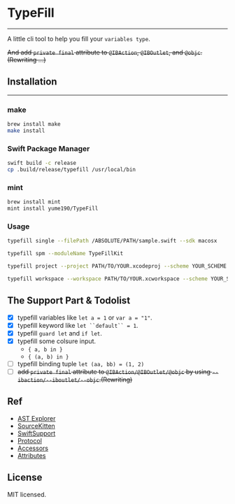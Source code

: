 # TypeFill

----

A little cli tool to help you fill your `variables type`.

~~And add `private final` attribute to `@IBAction`, `@IBOutlet`, and `@objc`.(Rewriting ...)~~

## Installation

---

### make

``` sh
brew install make
make install
```

### Swift Package Manager

``` sh
swift build -c release
cp .build/release/typefill /usr/local/bin
```

### mint

``` sh
brew install mint
mint install yume190/TypeFill
```

### Usage

``` sh
typefill single --filePath /ABSOLUTE/PATH/sample.swift --sdk macosx

typefill spm --moduleName TypeFillKit

typefill project --project PATH/TO/YOUR.xcodeproj --scheme YOUR_SCHEME

typefill workspace --workspace PATH/TO/YOUR.xcworkspace --scheme YOUR_SCHEME
```

## The Support Part & Todolist

- [x] typefill variables like `let a = 1` or `var a = "1"`.
- [x] typefill keyword like `let ``default`` = 1`.
- [x] typefill `guard let` and `if let`.
- [x] typefill some colsure input.
    - `{ a, b in }`
    - `{ (a, b) in }`
- [ ] typefill binding tuple `let (aa, bb) = (1, 2)`
- [ ] ~~add `private final` attribute to `@IBAction/@IBOutlet/@objc` by using `--ibaction/--iboutlet/--objc`.(Rewriting)~~

## Ref

 * [AST Explorer](https://swift-ast-explorer.com/)
 * [SourceKitten](https://github.com/jpsim/SourceKitten/tree/swift-5.1)
 * [SwiftSupport](https://github.com/apple/swift/blob/master/tools/SourceKit/docs/SwiftSupport.txt)
 * [Protocol](https://github.com/apple/swift/blob/master/tools/SourceKit/docs/Protocol.md)
 * [Accessors](https://github.com/apple/swift/blob/2c9def8e74ede41f09c431dab5422bb0f8cc6adb/tools/SourceKit/lib/SwiftLang/SwiftEditor.cpp#L1101-L1105)
 * [Attributes](https://github.com/apple/swift/blob/0a92b1cda36706b5e0bd30c172a24391aa524309/tools/SourceKit/lib/SwiftLang/SwiftLangSupport.cpp#L65-L81)

## License

MIT licensed.
